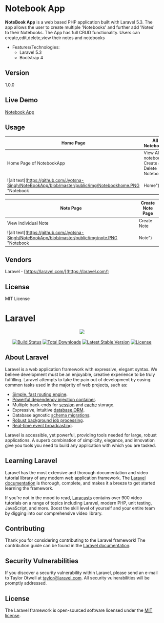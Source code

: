 # Notebook App

**NoteBook App** is a web based PHP application built with Laravel 5.3. The app allows the user to create multiple 'Notebooks' and further add 'Notes' to their Notebooks. The App has full CRUD functionality. Users can create,edit,delete,view their notes and notebooks

* Features/Technologies: 
  * Laravel 5.3
  * Bootstrap 4

## Version
1.0.0

## Live Demo
 [Notebook App](http://jyotsnasingh.com/projects/Laravel/NotebookApp/)

## Usage

**Home Page** | **All Notebooks** | **All notes**
--- | --- | ---
Home Page of NotebookApp | View All notebooks, Create & Delete Notebooks | View All Notes in notebook, create, edit or delete note 
![alt text](https://github.com/Jyotsna-Singh/NoteBookApp/blob/master/public/img/Notebookhome.PNG "Notebook|Home")  | ![alt text](https://github.com/Jyotsna-Singh/NoteBookApp/blob/master/public/img/allnotebooks.PNG "Notebook|All Notebooks")  | ![alt text](https://github.com/Jyotsna-Singh/NoteBookApp/blob/master/public/img/allnotes.PNG "Notebook|All notes") 

**Note Page** | **Create Note Page**
--- | --- 
View Individual Note | Create Note  
![alt text](https://github.com/Jyotsna-Singh/NoteBookApp/blob/master/public/img/note.PNG "Notebook|Note")  | ![alt text](https://github.com/Jyotsna-Singh/NoteBookApp/blob/master/public/img/createnote.PNG "Notebook|CreateNote") 


## Vendors
Laravel - [https://laravel.com/](https://laravel.com/) 



## License
MIT License

# Laravel
<p align="center"><img src="https://laravel.com/assets/img/components/logo-laravel.svg"></p>

<p align="center">
<a href="https://travis-ci.org/laravel/framework"><img src="https://travis-ci.org/laravel/framework.svg" alt="Build Status"></a>
<a href="https://packagist.org/packages/laravel/framework"><img src="https://poser.pugx.org/laravel/framework/d/total.svg" alt="Total Downloads"></a>
<a href="https://packagist.org/packages/laravel/framework"><img src="https://poser.pugx.org/laravel/framework/v/stable.svg" alt="Latest Stable Version"></a>
<a href="https://packagist.org/packages/laravel/framework"><img src="https://poser.pugx.org/laravel/framework/license.svg" alt="License"></a>
</p>

## About Laravel

Laravel is a web application framework with expressive, elegant syntax. We believe development must be an enjoyable, creative experience to be truly fulfilling. Laravel attempts to take the pain out of development by easing common tasks used in the majority of web projects, such as:

- [Simple, fast routing engine](https://laravel.com/docs/routing).
- [Powerful dependency injection container](https://laravel.com/docs/container).
- Multiple back-ends for [session](https://laravel.com/docs/session) and [cache](https://laravel.com/docs/cache) storage.
- Expressive, intuitive [database ORM](https://laravel.com/docs/eloquent).
- Database agnostic [schema migrations](https://laravel.com/docs/migrations).
- [Robust background job processing](https://laravel.com/docs/queues).
- [Real-time event broadcasting](https://laravel.com/docs/broadcasting).

Laravel is accessible, yet powerful, providing tools needed for large, robust applications. A superb combination of simplicity, elegance, and innovation give you tools you need to build any application with which you are tasked.

## Learning Laravel

Laravel has the most extensive and thorough documentation and video tutorial library of any modern web application framework. The [Laravel documentation](https://laravel.com/docs) is thorough, complete, and makes it a breeze to get started learning the framework.

If you're not in the mood to read, [Laracasts](https://laracasts.com) contains over 900 video tutorials on a range of topics including Laravel, modern PHP, unit testing, JavaScript, and more. Boost the skill level of yourself and your entire team by digging into our comprehensive video library.

## Contributing

Thank you for considering contributing to the Laravel framework! The contribution guide can be found in the [Laravel documentation](http://laravel.com/docs/contributions).

## Security Vulnerabilities

If you discover a security vulnerability within Laravel, please send an e-mail to Taylor Otwell at taylor@laravel.com. All security vulnerabilities will be promptly addressed.

## License

The Laravel framework is open-sourced software licensed under the [MIT license](http://opensource.org/licenses/MIT).

